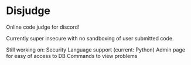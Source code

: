 # Disjudge

Online code judge for discord!

Currently super insecure with no sandboxing of user submitted code.

Still working on:
Security
Language support (current: Python)
Admin page for easy of access to DB
Commands to view problems
